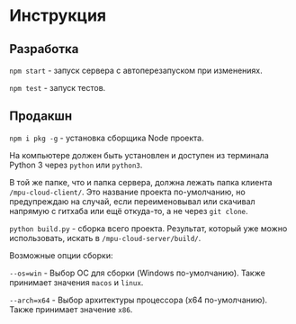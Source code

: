 # Инструкция

## Разработка

`npm start` - запуск сервера с автоперезапуском при изменениях.

`npm test` - запуск тестов.

## Продакшн

`npm i pkg -g` - установка сборщика Node проекта.

На компьютере должен быть установлен и доступен из терминала Python 3 через `python` или `python3`.

В той же папке, что и папка сервера, должна лежать папка клиента `/mpu-cloud-client/`. Это название проекта по-умолчанию, но предупреждаю на случай, если переименовывал или скачивал напрямую с гитхаба или ещё откуда-то, а не через `git clone`.

`python build.py` - сборка всего проекта. Результат, который уже можно использовать, искать в `/mpu-cloud-server/build/`.

Возможные опции сборки:

`--os=win` - Выбор ОС для сборки (Windows по-умолчанию). Также принимает значения `macos` и `linux`.

`--arch=x64` - Выбор архитектуры процессора (x64 по-умолчанию). Также принимает значение `x86`.
